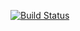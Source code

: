 [![Build Status](https://travis-ci.org/KartikM123/ImHungry-frontend.svg?branch=master)](https://travis-ci.org/KartikM123/ImHungry-frontend)
